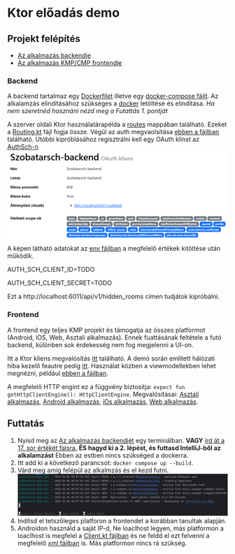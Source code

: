 # Ktor előadás demo

## Projekt felépítés
* [Az alkalmazás backendje](szobatarsch-backend) 
* [Az alkalmazás KMP/CMP frontendje](szobatarsch-frontend) 

### Backend

A backend tartalmaz egy [Dockerfilet](szobatarsch-backend/Dockerfile) illetve egy [docker-compose fájlt](szobatarsch-backend/docker-compose.yaml).
Az alkalamzás elindításához szükséges a [docker](https://www.docker.com/products/docker-desktop/) letöltése és elindítása. *Ha nem szeretnéd hasznáni nézd meg a Futattás 1. pontját*

A szerver oldali Ktor használatárapélda a  [routes](szobatarsch-backend/src/main/kotlin/routes/) mappában található. Ezeket a [Routing.kt](szobatarsch-backend/src/main/kotlin/plugins/Routing.kt) fájl fogja össze. Végül az auth megvaolsítása [ebben a fájlban](szobatarsch-backend/src/main/kotlin/plugins/Security.kt) található.
Utóbbi kipróblásához regisztrálni kell egy OAuth klinst az [AuthSch-n](https://auth.sch.bme.hu/console/index)
![autsch](authsch.png)
A képen látható adatokat az [env fájlban](szobatarsch-backend/.env) a megfelelő értékek kitöltése után működik.

AUTH_SCH_CLIENT_ID=TODO

AUTH_SCH_CLIENT_SECRET=TODO

Ezt a http://localhost:6011/api/v1/hidden_rooms címen tudjátok kipróbálni.

### Frontend
A frontend egy teljes KMP projekt és támogatja az összes platformot (Android, iOS, Web, Asztali alkalmazás). Ennek fuattásának feltétele a futó backend, különben sok érdekesség nem fog megjelenni a UI-on.

Itt a Ktor kliens megvalósítás [itt](szobatarsch-frontend/SzobatarSCH/composeApp/src/commonMain/kotlin/hu/bme/kszk/service/api/Client.kt) található. A demó során említett hálózati hiba kezelő feautre pedig [itt](szobatarsch-frontend/SzobatarSCH/composeApp/src/commonMain/kotlin/hu/bme/kszk/util/). Használat közben a viewmodellekben lehet megnézni, például [ebben a fájlban](szobatarsch-frontend/SzobatarSCH/composeApp/src/commonMain/kotlin/hu/bme/kszk/myRoom/ui/MyRoomViewModel.kt).

A megfelelő HTTP engint ez a függvény biztosítja: `expect fun getHttpClientEngine(): HttpClientEngine`.
Megvalósításai: [Asztali alkalmazás](szobatarsch-frontend/SzobatarSCH/composeApp/src/desktopMain/kotlin/hu/bme/kszk/service/api/Client.desktop.kt),
[Android alkalmazás](szobatarsch-frontend/SzobatarSCH/composeApp/src/androidMain/kotlin/hu/bme/kszk/service/api/Client.android.kt),
[iOs alkalmazás](szobatarsch-frontend/SzobatarSCH/composeApp/src/iosMain/kotlin/hu/bme/kszk/service/api/Client.ios.kt),
[Web alkalmazás](szobatarsch-frontend/SzobatarSCH/composeApp/src/wasmJsMain/kotlin/hu/bme/kszk/service/api/Client.wasmjs.kt).

## Futtatás


1.  Nyisd meg az [Az alkalmazás backendjét](szobatarsch-backend) egy terminálban. **VAGY** [írd át a 17. sor értékét falsra.](szobatarsch-backend/src/main/kotlin/db/Databases.kt) **ÉS hagyd ki a 2. lépést, és futtasd IntelliJ-ből az alkalamzást** Ebben az estben nincs szükséged a dockerra.
2. Itt add ki a következő parancsot: `docker compose up --build`. 
3. Várd meg amíg felépül az alkalmzás és el kezd futni. ![Run](run.png)
4. Indítsd el tetszőleges platforon a frontendet a korábban tanultak alapján.
5. Androidon használd a saját IP-d, Ne loaclhost legyen, más platformon a loaclhost is megfelel a [Client.kt fájlban](szobatarsch-frontend/SzobatarSCH/composeApp/src/commonMain/kotlin/hu/bme/kszk/service/api/Client.kt) és ne feldd el ezt felvenni a megfelelő [xml fájlban](szobatarsch-frontend/SzobatarSCH/composeApp/src/androidMain/res/xml/network_security_config.xml) is. Más platformon nincs rá szükség.
